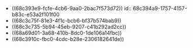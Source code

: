 - ((68c393e9-fcfe-4cb6-9aa0-2bac7f573d72))
  id:: 68c394a9-1757-4157-b83c-e53a2f101f00
- ((68c3c75f-81e3-4f1c-bcb6-bf37b574bab9))
- ((68c3c735-5b94-45eb-9207-c41b292ad2cc))
- ((68a69d01-3a68-410b-8dc0-1de106a14fbc))
- ((68c3910c-fbc0-4cdc-b28e-2306182641de))